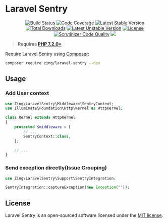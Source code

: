 # Laravel Sentry

<p align="center">
<a href="https://github.com/zingimmick/laravel-sentry/actions"><img src="https://github.com/zingimmick/laravel-sentry/workflows/tests/badge.svg" alt="Build Status"></a>
<a href="https://codecov.io/gh/zingimmick/laravel-sentry"><img src="https://codecov.io/gh/zingimmick/laravel-sentry/branch/master/graph/badge.svg" alt="Code Coverage" /></a>
<a href="https://packagist.org/packages/zing/laravel-sentry"><img src="https://poser.pugx.org/zing/laravel-sentry/v/stable.svg" alt="Latest Stable Version"></a>
<a href="https://packagist.org/packages/zing/laravel-sentry"><img src="https://poser.pugx.org/zing/laravel-sentry/downloads" alt="Total Downloads"></a>
<a href="https://packagist.org/packages/zing/laravel-sentry"><img src="https://poser.pugx.org/zing/laravel-sentry/v/unstable.svg" alt="Latest Unstable Version"></a>
<a href="https://packagist.org/packages/zing/laravel-sentry"><img src="https://poser.pugx.org/zing/laravel-sentry/license" alt="License"></a>
<a href="https://scrutinizer-ci.com/g/zingimmick/laravel-sentry"><img src="https://scrutinizer-ci.com/g/zingimmick/laravel-sentry/badges/quality-score.png" alt="Scrutinizer Code Quality"></a>
<a href="https://codeclimate.com/github/zingimmick/laravel-sentry/maintainability"><img src="https://api.codeclimate.com/v1/badges/5a95a074bcd38fd38da0/maintainability" /></a>
</p>

> **Requires [PHP 7.2.0+](https://php.net/releases/)**

Require Laravel Sentry using [Composer](https://getcomposer.org):

```bash
composer require zing/laravel-sentry --dev
```

## Usage

### Add User context

```php
use Zing\LaravelSentry\Middleware\SentryContext;
use Illuminate\Foundation\Http\Kernel as HttpKernel;

class Kernel extends HttpKernel
{
    protected $middleware = [
        // ...
        SentryContext::class,
    ];

    // ...
}
```

### Send exception directly(Issue Grouping)

```php
use Zing\LaravelSentry\Support\SentryIntegration;

SentryIntegration::captureException(new Exception(""));
```

## License

Laravel Sentry is an open-sourced software licensed under the [MIT license](LICENSE).
